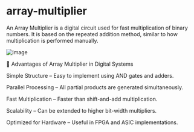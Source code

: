 # array-multiplier

An Array Multiplier is a digital circuit used for fast multiplication of binary numbers. It is based on the repeated addition method, similar to how multiplication is performed manually.

![image](https://github.com/user-attachments/assets/5becdca5-2526-4701-a2de-c99535e00e1e)

📌 Advantages of Array Multiplier in Digital Systems

Simple Structure – Easy to implement using AND gates and adders.

Parallel Processing – All partial products are generated simultaneously.

Fast Multiplication – Faster than shift-and-add multiplication.

Scalability – Can be extended to higher bit-width multipliers.

Optimized for Hardware – Useful in FPGA and ASIC implementations.


